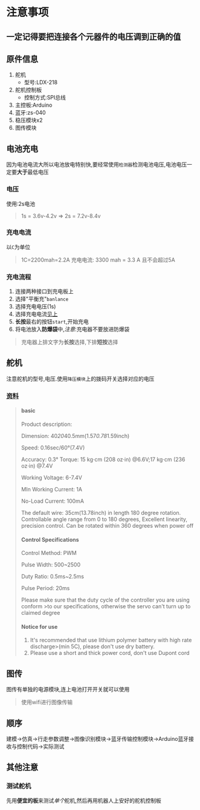 # 注意事项

## 一定记得要把连接各个元器件的电压调到正确的值

## 原件信息

1. 舵机
   - 型号:LDX-218
2. 舵机控制板
   - 控制方式:SPI总线
3. 主控板:Arduino
4. 蓝牙:zs-040
5. 稳压模块x2
6. 图传模块

## 电池充电

因为电池电流大所以电池放电特别快,要经常使用`检测器`检测电池电压,电池电压一定要**大于**最低电压

### 电压

使用:2s电池
>1s = 3.6v-4.2v => 2s = 7.2v-8.4v

### 充电电流

以`C`为单位
>1C=2200mah=2.2A
>充电电流: 3300 mah = 3.3 A 且不会超过5A

### 充电流程

1. 连接两种接口到充电板上
2. 选择"平衡充"`banlance`
3. 选择充电电压(1s)
4. 选择充电电流[见上](#%E5%85%85%E7%94%B5%E7%94%B5%E6%B5%81)
5. **长按**最右的按钮`start`,开始充电
6. 将电池放入**防爆袋**中,*注意*:充电器不要放进防爆袋

>充电器上排文字为**长按**选择,下排**短按**选择

## 舵机

注意舵机的型号,电压.使用`降压模块`上的拨码开关选择对应的电压

### [资料](https://www.amazon.com/LewanSoul-LDX-218-Standard-Digital-Bearing/dp/B07LF652M7)

>#### basic
>
>Product description:
>
>Dimension: 40*20*40.5mm(1.57*0.78*1.59inch)  
>
>Speed: 0.16sec/60°(7.4V)  
>
>Accuracy: 0.3°
>Torque: 15 kg·cm (208 oz·in) @6.6V;17 kg·cm (236 oz·in) @7.4V
>
>Working Voltage: 6-7.4V
>
>MIn Working Current: 1A
>
>No-Load Current: 100mA
>
>The default wire: 35cm(13.78inch) in length
>180 degree rotation. Controllable angle range from 0 to 180 degrees, Excellent linearity, precision control. Can be rotated within 360 degrees when power off
>
>#### Control Specifications
>
>Control Method: PWM
>
>Pulse Width: 500~2500
>
>Duty Ratio: 0.5ms~2.5ms
>
>Pulse Period: 20ms
>
>Please make sure that the duty cycle of the controller you are using conform >to our specifications, otherwise the servo can't turn up to claimed degree
>
>#### Notice for use
>
>1. It's recommended that use lithium polymer battery with high rate discharge>(min 5C), please don't use dry battery.
>2. Please use a short and thick power cord, don't use Dupont cord

## 图传

图传有单独的电源模块,连上电池打开开关就可以使用
>使用wifi进行图像传输

## 顺序

建模->仿真->行走参数调整->图像识别模块->蓝牙传输控制模块->Arduino蓝牙接收与控制代码->实际测试

## 其他注意

### 测试舵机

先用**便宜的板**来测试*单个*舵机,然后再用机器人上安好的舵机控制板
